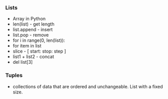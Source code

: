 ### Lists
 - Array in Python
 - len(list) - get length
 - list.append - insert
 - list.pop  - remove
 - for i in range(0, len(list)):
 - for item in list
 - slice - [ start: stop: step ]
 - list1 + list2 - concat
 - del list[3]
 

### Tuples
 - collections of data that are ordered and unchangeable. List with a fixed size.
 
